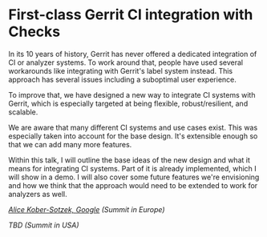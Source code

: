 # First-class Gerrit CI integration with Checks

In its 10 years of history, Gerrit has never offered a dedicated integration of
CI or analyzer systems. To work around that, people have used several
workarounds like integrating with Gerrit's label system instead. This approach
has several issues including a suboptimal user experience.

To improve that, we have designed a new way to integrate CI systems with Gerrit,
which is especially targeted at being flexible, robust/resilient, and scalable.

We are aware that many different CI systems and use cases exist. This was
especially taken into account for the base design. It's extensible enough so
that we can add many more features.

Within this talk, I will outline the base ideas of the new design and what it
means for integrating CI systems. Part of it is already implemented, which I
will show in a demo. I will also cover some future features we're envisioning
and how we think that the approach would need to be extended to work for
analyzers as well.

*[Alice Kober-Sotzek, Google](../speakers.md#aliceks) (Summit in Europe)*

*TBD (Summit in USA)*
